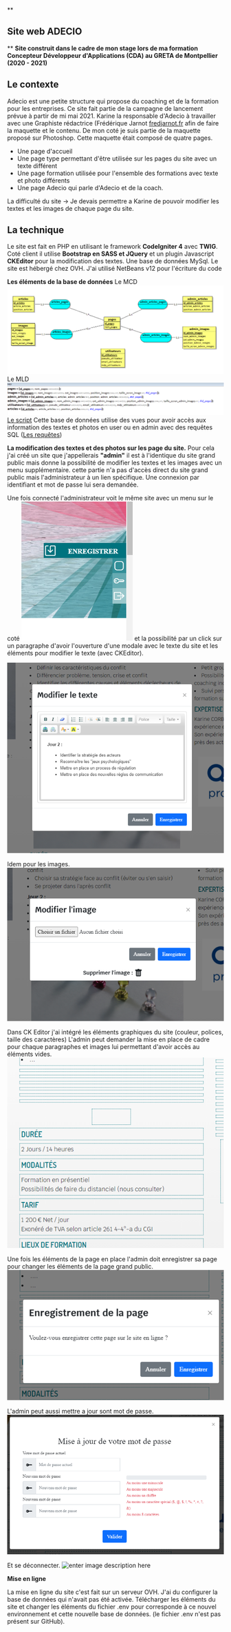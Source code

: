 **

## Site web ADECIO

**
**Site construit dans le cadre de mon stage lors de ma formation Concepteur Développeur d'Applications (CDA) au GRETA de Montpellier (2020 - 2021)**

## **Le contexte**

Adecio est une petite structure qui propose du coaching et de la formation pour les entreprises. Ce site fait partie de la campagne de lancement prévue à partir de mi mai 2021.
Karine la responsable d'Adecio à travailler avec une Graphiste rédactrice (Frédérique Jarnot [fredjarnot.fr](fredjarnot.fr) afin de faire la maquette et le contenu.
De mon coté je suis partie de la maquette proposé sur Photoshop. Cette maquette était composé de quatre pages.
 - Une page d'accueil
 - Une page type permettant d'être utilisée sur les  pages du site avec
   un texte différent
 - Une page formation utilisée pour l'ensemble des formations avec texte
   et photo différents
 - Une  page Adecio qui parle d'Adecio et de la coach.

La difficulté du site -> Je devais permettre a Karine de pouvoir modifier les textes et les images de chaque page du site.

## **La technique**

Le site est fait en PHP en utilisant le framework **CodeIgniter 4** avec **TWIG**.
Coté client il utilise **Bootstrap en SASS et JQuery** et un plugin Javascript **CKEditor** pour la modification des textes.
Une base de données MySql.
Le site est hébergé chez OVH.
J'ai utilisé NetBeans v12 pour l'écriture du code

**Les éléments de la base de données**
Le MCD
![enter image description here](https://github.com/Michel-Cavaud/Adecio/blob/master/dossierConception/MCD%20SQL.png)
Le MLD
![enter image description here](https://github.com/Michel-Cavaud/Adecio/blob/master/dossierConception/MLD%20SQL.png)
[Le script](https://github.com/Michel-Cavaud/Adecio/blob/master/dossierConception/adecio.sql) 
Cette base de données utilise des vues pour avoir accès aux information des textes et photos en user ou en admin avec des requêtes SQL ([Les requêtes](https://github.com/Michel-Cavaud/Adecio/blob/master/dossierConception/requetes%20vues.sql))

**La modification des textes et des photos sur les page du site.**
Pour cela j'ai créé un site que j'appellerais **"admin"** il est à l'identique du site grand public mais donne la possibilité de modifier les textes et les images avec un menu supplémentaire. cette partie n'a pas d'accès direct du site grand public mais l'administrateur à un lien spécifique. Une connexion par identifiant et mot de passe lui sera demandée.

Une fois connecté l'administrateur voit le même site avec un menu sur le coté ![enter image description here](https://github.com/Michel-Cavaud/Adecio/blob/master/dossierConception/menu%20admin.png) et la possibilité par un click sur un paragraphe d'avoir l'ouverture d'une modale avec le texte du site et les éléments pour modifier le texte (avec CKEditor).

![enter image description here](https://github.com/Michel-Cavaud/Adecio/blob/master/dossierConception/modification%20texte.png)

Idem pour les images.
![enter image description here](https://github.com/Michel-Cavaud/Adecio/blob/master/dossierConception/modification%20image.png)

Dans CK Editor j'ai intégré les éléments graphiques du site (couleur, polices, taille des caractères)
L'admin peut demander la mise en place de cadre pour chaque paragraphes et images lui permettant d'avoir accès au éléments vides.
![enter image description here](https://github.com/Michel-Cavaud/Adecio/blob/master/dossierConception/cadre%20admin.png)

Une fois les éléments de la page en place l'admin doit enregistrer sa page pour changer les éléments de la page grand public.
![enter image description here](https://github.com/Michel-Cavaud/Adecio/blob/master/dossierConception/eng%20page.png)

L'admin peut aussi mettre a jour sont mot de passe.
![enter image description here](https://github.com/Michel-Cavaud/Adecio/blob/master/dossierConception/maj%20mdp.png)

Et se déconnecter.
![enter image description here](https://github.com/Michel-Cavaud/Adecio/blob/master/dossierConception/menu%20admin%20d%C3%A9connexion.png)

**Mise en ligne**

La mise en ligne du site c'est fait sur un serveur OVH.
J'ai du configurer la base de données qui n'avait pas été activée.
Télécharger les éléments du site et changer les éléments du fichier .env pour corresponde à ce nouvel environnement et cette nouvelle base de données. (le fichier .env n'est pas présent sur GitHub).
